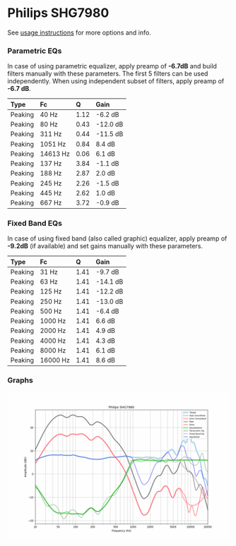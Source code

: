# Philips SHG7980
See [usage instructions](https://github.com/jaakkopasanen/AutoEq#usage) for more options and info.

### Parametric EQs
In case of using parametric equalizer, apply preamp of **-6.7dB** and build filters manually
with these parameters. The first 5 filters can be used independently.
When using independent subset of filters, apply preamp of **-6.7 dB**.

| Type    | Fc       |    Q | Gain     |
|:--------|:---------|:-----|:---------|
| Peaking | 40 Hz    | 1.12 | -6.2 dB  |
| Peaking | 80 Hz    | 0.43 | -12.0 dB |
| Peaking | 311 Hz   | 0.44 | -11.5 dB |
| Peaking | 1051 Hz  | 0.84 | 8.4 dB   |
| Peaking | 14613 Hz | 0.06 | 6.1 dB   |
| Peaking | 137 Hz   | 3.84 | -1.1 dB  |
| Peaking | 188 Hz   | 2.87 | 2.0 dB   |
| Peaking | 245 Hz   | 2.26 | -1.5 dB  |
| Peaking | 445 Hz   | 2.62 | 1.0 dB   |
| Peaking | 667 Hz   | 3.72 | -0.9 dB  |

### Fixed Band EQs
In case of using fixed band (also called graphic) equalizer, apply preamp of **-9.2dB**
(if available) and set gains manually with these parameters.

| Type    | Fc       |    Q | Gain     |
|:--------|:---------|:-----|:---------|
| Peaking | 31 Hz    | 1.41 | -9.7 dB  |
| Peaking | 63 Hz    | 1.41 | -14.1 dB |
| Peaking | 125 Hz   | 1.41 | -12.2 dB |
| Peaking | 250 Hz   | 1.41 | -13.0 dB |
| Peaking | 500 Hz   | 1.41 | -6.4 dB  |
| Peaking | 1000 Hz  | 1.41 | 6.6 dB   |
| Peaking | 2000 Hz  | 1.41 | 4.9 dB   |
| Peaking | 4000 Hz  | 1.41 | 4.3 dB   |
| Peaking | 8000 Hz  | 1.41 | 6.1 dB   |
| Peaking | 16000 Hz | 1.41 | 8.6 dB   |

### Graphs
![](./Philips%20SHG7980.png)